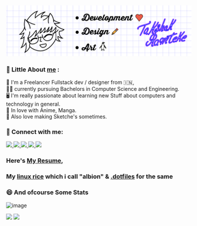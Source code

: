 [![TakshakRamteke](./images/banner.png)](https://takshakramteke.github.io)

### 👏 Little About [me](https://takshakramteke.vercel.app) :

🧔 I'm a Freelancer Fullstack dev / designer  from :india:, </br> 
👨‍🎓 currently pursuing Bachelors in Computer Science and Engineering.<br/>
🖥️ I'm really passionate about learning new Stuff about computers and technology in general.<br/>
💙 In love with Anime, Manga.<br/>
🎨 Also love making Sketche's sometimes.

### 🤙 Connect with me:

<a href="https://twitter.com/TakshakRamteker">
    <img src="https://img.shields.io/badge/twitter-%231DA1F2.svg?&style=for-the-badge&logo=twitter&logoColor=white" />
</a>

<a href="https://dribbble.com/TakshakRamteke">
    <img src="https://img.shields.io/badge/Dribbble-EA4C89?style=for-the-badge&logo=dribbble&logoColor=white" />
</a>

<a href="takshakramteke0708@gmail.com?subject=Hello%20Takshak,">
    <img src="https://img.shields.io/badge/gmail-%23D14836.svg?&style=for-the-badge&logo=gmail&logoColor=white" />
</a>

<a href="https://www.linkedin.com/in/takshak-ramteke-15b840206/">
    <img src="https://img.shields.io/badge/linkedin-%230077B5.svg?&style=for-the-badge&logo=linkedin&logoColor=white" />
</a>

<a href="https://www.instagram.com/takshak_ramteke/">
    <img src ="https://img.shields.io/badge/Instagram-E4405F?style=for-the-badge&logo=instagram&logoColor=white" />
</a>

<br/>

### Here's [My Resume](https://drive.google.com/file/d/1Z87Dpp15xVoGKV46Zhis7ekKw99HubnB/view?usp=sharing),

### My [linux rice](https://user-images.githubusercontent.com/44837950/150647848-702d7343-97ae-4e2f-b71b-bc92f2a3fd74.png) which i call "albion" & [.dotfiles](https://github.com/TakshakRamteke/.dotfiles) for the same

### 😄 And ofcourse Some Stats

![image](https://github-readme-stats.vercel.app/api/top-langs/?username=TakshakRamteke&langs_count=8&theme=tokyonight&layout=compact)

<p>
    <img width=48% src="https://github-readme-stats.vercel.app/api?username=TakshakRamteke&show_icons=true&theme=tokyonight" />
    <img width=48% src="https://github-readme-streak-stats.herokuapp.com/?user=TakshakRamteke&theme=tokyonight" />
</p>

